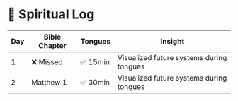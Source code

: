 # 🙏 Spiritual Log

| Day | Bible Chapter | Tongues  | Insight                                  |
| --- | ------------- | -------- | ---------------------------------------- |
| 1   | ❌ Missed     | ✅ 15min | Visualized future systems during tongues |
| 2   | Matthew 1     | ✅ 30min | Visualized future systems during tongues |

